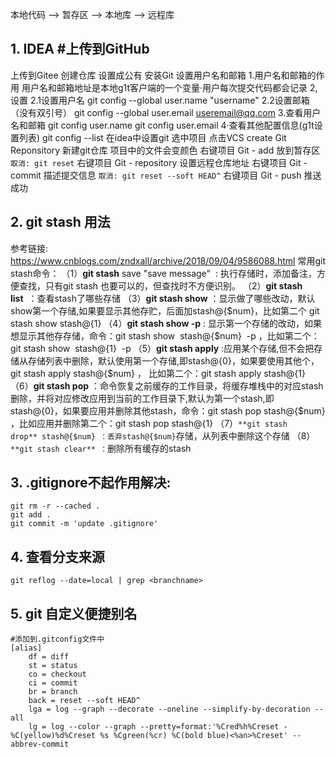 本地代码 --> 暂存区 --> 本地库 --> 远程库

## 1. IDEA #上传到GitHub

上传到Gitee
创建仓库
设置成公有
安装Git
设置用户名和邮箱
	1.用户名和邮箱的作用
		用户名和邮箱地址是本地g1t客户端的一个变量·用户每次提交代码都会记录
	2,设置
		2.1设置用户名
			git config --global user.name "username"
		2.2设置邮箱（没有双引号）
			git config --global user.email useremail@qq.com
	3.查看用户名和邮箱
		git config user.name
		git config user.email
	4·查看其他配置信息(g1t设置列表)
		git config --list
在idea中设置git
选中项目 点击VCS create Git Reponsitory 新建git仓库 项目中的文件会变颜色
右键项目 Git - add 放到暂存区  `取消: git reset`
右键项目 Git - repository 设置远程仓库地址
右键项目 Git - commit 描述提交信息 `取消: git reset --soft HEAD^`
右键项目 Git - push
推送成功


## 2. git stash 用法 
参考链接: https://www.cnblogs.com/zndxall/archive/2018/09/04/9586088.html
常用git stash命令：
（1）**git stash** save "save message"  : 执行存储时，添加备注，方便查找，只有git stash 也要可以的，但查找时不方便识别。
（2）**git stash list**  ：查看stash了哪些存储
（3）**git stash show** ：显示做了哪些改动，默认show第一个存储,如果要显示其他存贮，后面加stash@{$num}，比如第二个 git stash show stash@{1}
（4）**git stash show -p** : 显示第一个存储的改动，如果想显示其他存存储，命令：git stash show  stash@{$num}  -p ，比如第二个：git stash show  stash@{1}  -p
（5）**git stash apply** :应用某个存储,但不会把存储从存储列表中删除，默认使用第一个存储,即stash@{0}，如果要使用其他个，git stash apply stash@{$num} ， 比如第二个：git stash apply stash@{1} 
（6）**git stash pop** ：命令恢复之前缓存的工作目录，将缓存堆栈中的对应stash删除，并将对应修改应用到当前的工作目录下,默认为第一个stash,即stash@{0}，如果要应用并删除其他stash，命令：git stash pop stash@{$num} ，比如应用并删除第二个：git stash pop stash@{1}
（7）`**git stash drop** stash@{$num} ：丢弃stash@{$num}`存储，从列表中删除这个存储
（8）`**git stash clear** ：`删除所有缓存的stash


## 3. .gitignore不起作用解决: 

```shell
git rm -r --cached .
git add .
git commit -m 'update .gitignore'
```


  

## 4. 查看分支来源

```shell
git reflog --date=local | grep <branchname>
```

## 5. git 自定义便捷别名

```
#添加到.gitconfig文件中
[alias]
	df = diff
	st = status
	co = checkout
	ci = commit
	br = branch
	back = reset --soft HEAD^
	lga = log --graph --decorate --oneline --simplify-by-decoration --all
	lg = log --color --graph --pretty=format:'%Cred%h%Creset -%C(yellow)%d%Creset %s %Cgreen(%cr) %C(bold blue)<%an>%Creset' --abbrev-commit

```

